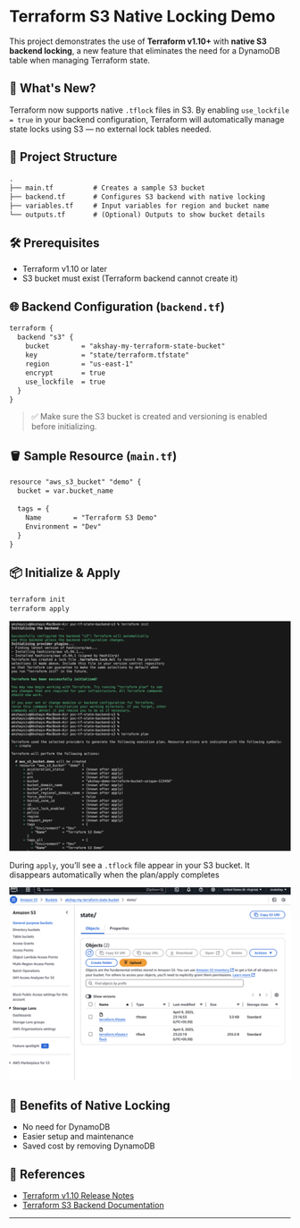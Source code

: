 # Terraform S3 Native Locking Demo

This project demonstrates the use of **Terraform v1.10+** with **native S3 backend locking**, a new feature that eliminates the need for a DynamoDB table when managing Terraform state.

## 🚀 What's New?

Terraform now supports native `.tflock` files in S3. By enabling `use_lockfile = true` in your backend configuration, Terraform will automatically manage state locks using S3 — no external lock tables needed.

## 📁 Project Structure

```
.
├── main.tf          # Creates a sample S3 bucket
├── backend.tf       # Configures S3 backend with native locking
├── variables.tf     # Input variables for region and bucket name
└── outputs.tf       # (Optional) Outputs to show bucket details
```

## 🛠️ Prerequisites

- Terraform v1.10 or later
- S3 bucket must exist (Terraform backend cannot create it)

## 🌐 Backend Configuration (`backend.tf`)

```hcl
terraform {
  backend "s3" {
    bucket        = "akshay-my-terraform-state-bucket"
    key           = "state/terraform.tfstate"
    region        = "us-east-1"
    encrypt       = true
    use_lockfile  = true
  }
}
```

> ✅ Make sure the S3 bucket is created and versioning is enabled before initializing.

## 🪣 Sample Resource (`main.tf`)

```hcl
resource "aws_s3_bucket" "demo" {
  bucket = var.bucket_name

  tags = {
    Name        = "Terraform S3 Demo"
    Environment = "Dev"
  }
}
```

## 📦 Initialize & Apply

```bash
terraform init
terraform apply
```
![alt text](images/terrafrom.png)

During `apply`, you’ll see a `.tflock` file appear in your S3 bucket. It disappears automatically when the plan/apply completes

![alt text](images/image.png)

## 🔐 Benefits of Native Locking

- No need for DynamoDB
- Easier setup and maintenance
- Saved cost by removing DynamoDB

## 📘 References

- [Terraform v1.10 Release Notes](https://github.com/hashicorp/terraform/releases/tag/v1.10.0)
- [Terraform S3 Backend Documentation](https://developer.hashicorp.com/terraform/language/settings/backends/s3)

---
